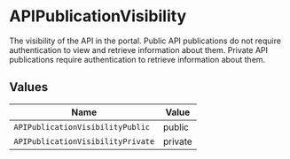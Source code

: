 # APIPublicationVisibility

The visibility of the API in the portal.
Public API publications do not require authentication to view and retrieve information about them.
Private API publications require authentication to retrieve information about them.



## Values

| Name                              | Value                             |
| --------------------------------- | --------------------------------- |
| `APIPublicationVisibilityPublic`  | public                            |
| `APIPublicationVisibilityPrivate` | private                           |